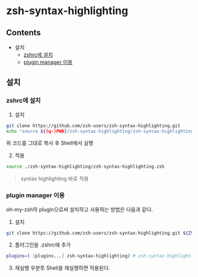 zsh-syntax-highlighting
==
Contents
---
- 설치
  - [zshrc에 설치](#zshrc에-설치)
  - [plugin manager 이용](#plugin-manager-이용)

설치
---
### zshrc에 설치

1. 설치
```Bash
git clone https://github.com/zsh-users/zsh-syntax-highlighting.git
echo "source ${(q-)PWD}/zsh-syntax-highlighting/zsh-syntax-highlighting.zsh" >> ${ZDOTDIR:-$HOME}/.zshrc
```
위 코드를 그대로 복사 후 Shell에서 실행

2. 적용
```Bash
source ./zsh-syntax-highlighting/zsh-syntax-highlighting.zsh
```
> syntax highlighting 바로 적용

### plugin manager 이용
oh-my-zsh의 plugin으로써 설치하고 사용하는 방법은 다음과 같다.

1. 설치
```Bash
git clone https://github.com/zsh-users/zsh-syntax-highlighting.git ${ZSH_CUSTOM:-~/.oh-my-zsh/custom}/plugins/zsh-syntax-highlighting
```

2. 플러그인을 .zshrc에 추가
```Bash
plugins=( [plugins...] zsh-syntax-highlighting) # zsh-syntax-highlighting 마지막에 추가
```

3. 재실행
우분투 Shell을 재실행하면 적용된다.
